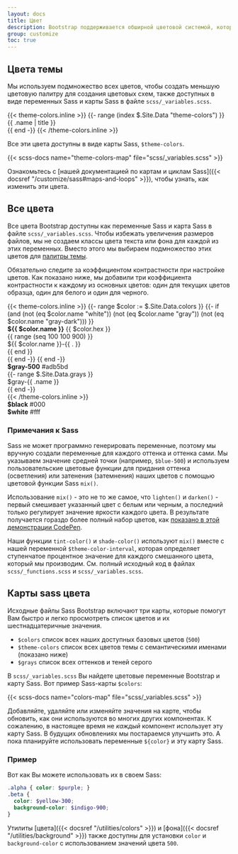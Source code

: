 ```yaml
---
layout: docs
title: Цвет
description: Bootstrap поддерживается обширной цветовой системой, которая определяет наши стили и компоненты. Это дает возможность более полной настройки и расширения для любого проекта.
group: customize
toc: true
---
```


## Цвета темы

Мы используем подмножество всех цветов, чтобы создать меньшую цветовую палитру для создания цветовых схем, также доступных в виде переменных Sass и карты Sass в файле `scss/_variables.scss`.

<div class="row">
  {{< theme-colors.inline >}}
  {{- range (index $.Site.Data "theme-colors") }}
    <div class="col-md-4">
      <div class="p-3 mb-3 bg-{{ .name }} {{ if .contrast_color }}text-{{ .contrast_color }}{{ else }}text-white{{ end }}">{{ .name | title }}</div>
    </div>
  {{ end -}}
  {{< /theme-colors.inline >}}
</div>

Все эти цвета доступны в виде карты Sass, `$theme-colors`.

{{< scss-docs name="theme-colors-map" file="scss/_variables.scss" >}}

Ознакомьтесь с [нашей документацией по картам и циклам Sass]({{< docsref "/customize/sass#maps-and-loops" >}}), чтобы узнать, как изменить эти цвета.

## Все цвета

Все цвета Bootstrap доступны как переменные Sass и карта Sass в файле `scss/_variables.scss`. Чтобы избежать увеличения размеров файлов, мы не создаем классы цвета текста или фона для каждой из этих переменных. Вместо этого мы выбираем подмножество этих цветов для [палитры темы](#theme-colors).

Обязательно следите за коэффициентом контрастности при настройке цветов. Как показано ниже, мы добавили три коэффициента контрастности к каждому из основных цветов: один для текущих цветов образца, один для белого и один для черного.

<div class="row font-monospace">
  {{< theme-colors.inline >}}
  {{- range $color := $.Site.Data.colors }}
    {{- if (and (not (eq $color.name "white")) (not (eq $color.name "gray")) (not (eq $color.name "gray-dark"))) }}
    <div class="col-md-4 mb-3">
      <div class="p-3 mb-2 position-relative swatch-{{ $color.name }}">
        <strong class="d-block">${{ $color.name }}</strong>
        {{ $color.hex }}
      </div>
      {{ range (seq 100 100 900) }}
      <div class="p-3 bd-{{ $color.name }}-{{ . }}">${{ $color.name }}-{{ . }}</div>
      {{ end }}
    </div>
    {{ end -}}
  {{ end -}}

  <div class="col-md-4 mb-3">
    <div class="p-3 mb-2 position-relative swatch-gray-500">
      <strong class="d-block">$gray-500</strong>
      #adb5bd
    </div>
  {{- range $.Site.Data.grays }}
    <div class="p-3 bd-gray-{{ .name }}">$gray-{{ .name }}</div>
  {{ end -}}
  </div>
  {{< /theme-colors.inline >}}

  <div class="col-md-4 mb-3">
    <div class="p-3 mb-2 bd-black text-white">
      <strong class="d-block">$black</strong>
      #000
    </div>
    <div class="p-3 mb-2 bd-white border">
      <strong class="d-block">$white</strong>
      #fff
    </div>
  </div>
</div>

### Примечания к Sass

Sass не может программно генерировать переменные, поэтому мы вручную создали переменные для каждого оттенка и оттенка сами. Мы указываем значение средней точки (например, `$blue-500`) и используем пользовательские цветовые функции для придания оттенка (осветления) или затенения (затемнения) наших цветов с помощью цветовой функции Sass `mix()`.

Использование `mix()` - это не то же самое, что `lighten()` и `darken()` - первый смешивает указанный цвет с белым или черным, а последний только регулирует значение яркости каждого цвета. В результате получается гораздо более полный набор цветов, как [показано в этой демонстрации CodePen](https://codepen.io/emdeoh/pen/zYOQOPB).

Наши функции `tint-color()` и `shade-color()` используют `mix()` вместе с нашей переменной `$theme-color-interval`, которая определяет ступенчатое процентное значение для каждого смешанного цвета, который мы производим. См. полный исходный код в файлах `scss/_functions.scss` и `scss/_variables.scss`.

## Карты sass цвета

Исходные файлы Sass Bootstrap включают три карты, которые помогут Вам быстро и легко просмотреть список цветов и их шестнадцатеричные значения.

- `$colors` список всех наших доступных базовых цветов (`500`)
- `$theme-colors` список всех цветов темы с семантическими именами (показано ниже)
- `$grays` список всех оттенков и теней серого

В `scss/_variables.scss` Вы найдете цветовые переменные Bootstrap и карту Sass. Вот пример Sass-карты `$colors`:

{{< scss-docs name="colors-map" file="scss/_variables.scss" >}}

Добавляйте, удаляйте или изменяйте значения на карте, чтобы обновить, как они используются во многих других компонентах. К сожалению, в настоящее время не _каждый_ компонент использует эту карту Sass. В будущих обновлениях мы постараемся улучшить это. А пока планируйте использовать переменные `${color}` и эту карту Sass.

### Пример

Вот как Вы можете использовать их в своем Sass:

```scss
.alpha { color: $purple; }
.beta {
  color: $yellow-300;
  background-color: $indigo-900;
}
```

Утилиты [цвета]({{< docsref "/utilities/colors" >}}) и [фона]({{< docsref "/utilities/background" >}}) также доступны для установки `color` и `background-color` с использованием значений цвета `500`.
